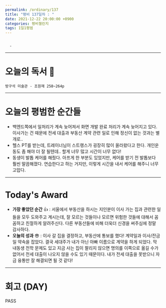 ```yaml
---
permalink: /ordinary/137
title: "평비 137일차 : "
date: 2021-12-22 20:00:00 +0900
categories: 평비챌린지
tags: 1일1평범
---
```

```

  - 
```

---
# 오늘의 독서 📕
`방구석 미술관 - 조원재 258~264p`  

---
# 오늘의 평범한 순간들
- 백엔드쪽에서 일처리가 계속 늦어져서 화면 개발 완료 처리가 계속 늦어지고 있다. 이사가는 건 때문에 전세 대출과 부동산 계약 관련 일로 인해 정신이 없는 것과는 별개로..
- 헬스 PT를 받는데, 트레이너님이 스트랭스가 굉장히 많이 올라왔다고 한다. 개인운동도 좀 해야 더 잘 될텐데.. 할게 너무 많고 시간이 너무 없다!
- 동생이 발톱 케어를 해줬다. 아프게 한 부분도 있었지만, 케어를 받기 전 발톱보다 훨씬 말끔해졌다. 연습한다고 하는 거지만, 이렇게 시간을 내서 케어를 해주니 너무 고맙다.

---
# Today's Award
- **가장 좋았던 순간** 👍 : 서울에서 부동산을 하시는 지인분이 이사 가는 집과 관련한 일들을 모두 도와주고 계시는데, 잘 모르는 것들이나 모르면 위험한 것들에 대해서 꼼꼼하고 친절하게 알려주신다. 다른 부동산들에 비해 더욱더 신경을 써주심에 정말 감사하다.
- **오늘의 성과** 😎 : 이사 갈 집을 결정하고, 부동산에 통보를 했다! 계약일과 이사/잔금일 약속을 잡았다. 결국 세대주가 내가 아닌 아빠 이름으로 계약을 하게 되었다. 막내동생 전학 문제도 있고 지금 사는 집이 팔리지 않으면 명의를 이쪽으로 옮길 수가 없어서 전세 대출이 나오지 않을 수도 있기 때문이다. 내가 전세 대출을 못받으니 자금 융통만 잘 해결되면 될 것 같다!

---
# 회고 (DAY)
PASS